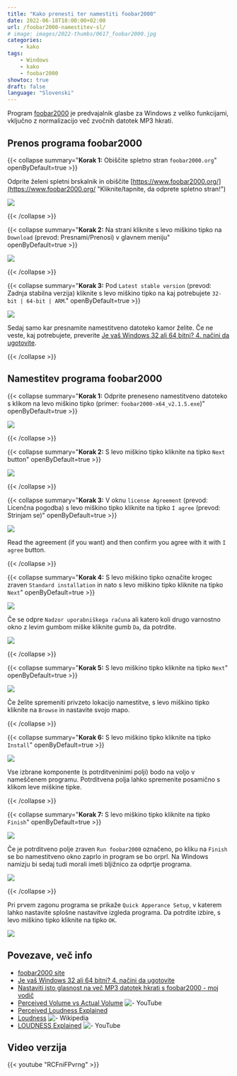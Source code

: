 ```yaml
---
title: "Kako prenesti ter namestiti foobar2000"
date: 2022-06-18T18:00:00+02:00
url: /foobar2000-namestitev-sl/
# image: images/2022-thumbs/0617_foobar2000.jpg
categories:
    - kako
tags:
    - Windows
    - kako
    - foobar2000
showtoc: true
draft: false
language: "Slovenski"
---
```


Program [foobar2000](https://www.foobar2000.org/ "Kliknite/tapnite, da odprete spletno stran!") je predvajalnik glasbe za Windows z veliko funkcijami, vključno z normalizacijo več zvočnih datotek MP3 hkrati.

## Prenos programa foobar2000

{{< collapse summary="**Korak 1:** Obiščite spletno stran `foobar2000.org`" openByDefault=true >}}

   Odprite želeni spletni brskalnik in obiščite [https://www.foobar2000.org/](https://www.foobar2000.org/ "Kliknite/tapnite, da odprete spletno stran!")

   ![](/images/foobar2000/URL-foobar2000.jpeg)

{{< /collapse >}}

{{< collapse summary="**Korak 2:** Na strani kliknite s levo miškino tipko na `Download` (prevod: Presnami/Prenosi) v glavnem meniju" openByDefault=true >}}

   ![](/images/foobar2000/Page-foobar2000-download-btn.jpeg)

{{< /collapse >}}

{{< collapse summary="**Korak 3:** Pod `Latest stable version` (prevod: Zadnja stabilna verzija) kliknite s levo miškino tipko na kaj potrebujete `32-bit | 64-bit | ARM`." openByDefault=true >}}

   ![](/images/foobar2000/Page-foobar2000-download-latest-ver.jpeg)

   Sedaj samo kar presnamite namestitveno datoteko kamor želite. Če ne veste, kaj potrebujete, preverite [Je vaš Windows 32 ali 64 bitni? 4. načini da ugotovite](https://www.youtube.com/watch?v=AjeHD8JEBm0 "Kliknite/tapnite, da odprete video!").

{{< /collapse >}}

## Namestitev programa foobar2000

{{< collapse summary="**Korak 1:** Odprite preneseno namestitveno datoteko s klikom na levo miškino tipko (primer: `foobar2000-x64_v2.1.5.exe`)" openByDefault=true >}}

   ![](/images/foobar2000/File-foobar2000.jpeg)

{{< /collapse >}}

{{< collapse summary="**Korak 2:** S levo miškino tipko kliknite na tipko `Next` button" openByDefault=true >}}

   ![](/images/foobar2000/En-foobar2000-setup-1-welcome-next.jpeg)

{{< /collapse >}}

{{< collapse summary="**Korak 3:** V oknu `license Agreement` (prevod: Licenčna pogodba) s levo miškino tipko kliknite na tipko `I agree` (prevod: Strinjam se)" openByDefault=true >}}

   ![](/images/foobar2000/En-foobar2000-setup-2-licencea-i-agree.jpeg)

   Read the agreement (if you want) and then confirm you agree with it with `I agree` button.

{{< /collapse >}}

{{< collapse summary="**Korak 4:** S levo miškino tipko označite krogec zraven `Standard installation`  in nato s levo miškino tipko kliknite na tipko `Next`" openByDefault=true >}}

   ![](/images/foobar2000/En-foobar2000-setup-3-type.jpeg)

   Če se odpre `Nadzor uporabniškega računa` ali katero koli drugo varnostno okno z levim gumbom miške kliknite gumb `Da`, da potrdite.

   ![](/images/foobar2000/Sl-foobar2000-setup-3-type-standard-security.jpeg)

{{< /collapse >}}

{{< collapse summary="**Korak 5:** S levo miškino tipko kliknite na tipko `Next`" openByDefault=true >}}

   ![](/images/foobar2000/En-foobar2000-setup-4-instloc-next.jpeg)

   Če želite spremeniti privzeto lokacijo namestitve, s levo miškino tipko kliknite na `Browse` in nastavite svojo mapo.

{{< /collapse >}}

{{< collapse summary="**Korak 6:** S levo miškino tipko kliknite na tipko `Install`" openByDefault=true >}}

   ![](/images/foobar2000/En-foobar2000-setup-5-components-install.jpeg)

   Vse izbrane komponente (s potrditveninimi polji) bodo na voljo v nameščenem programu. Potrditvena polja lahko spremenite posamično s klikom leve miškine tipke.

{{< /collapse >}}

{{< collapse summary="**Korak 7:** S levo miškino tipko kliknite na tipko `Finish`" openByDefault=true >}}

   ![](/images/foobar2000/En-foobar2000-setup-6-completed-finish.jpeg)

   Če je potrditveno polje zraven `Run foobar2000` označeno, po kliku na `Finish` se bo namestitveno okno zaprlo in program se bo orprl. Na Windows namizju bi sedaj tudi morali imeti bljižnico za odprtje programa. 

   ![](/images/foobar2000/Desktop-shortcut-foobar2000.jpeg)

{{< /collapse >}}

Pri prvem zagonu programa se prikaže `Quick Apperance Setup`, v katerem lahko nastavite splošne nastavitve izgleda programa. Da potrdite izbire, s levo miškino tipko kliknite na tipko `OK`.

![](/images/foobar2000/En-foobar2000-first-run.jpeg)

## Povezave, več info

- [foobar2000 site](https://www.foobar2000.org/ "Kliknite/tapnite`, da odprete spletno stran!")
- [Je vaš Windows 32 ali 64 bitni? 4. načini da ugotovite](https://www.youtube.com/watch?v=AjeHD8JEBm0 "Kliknite/tapnite, da odprete videa!")
- [Nastaviti isto glasnost na več MP3 datotek hkrati s foobar2000 - moj vodič](/foobar2000-mp3-glasnost-sl/ "Kliknite/tapnite, da odprete vodič!")
- [Perceived Volume vs Actual Volume](https://www.youtube.com/watch?v=5SQFV8fv0Ho "Kliknite/tapnite, da odprete video!") ![- YouTube](/images/social-logos/YouTube.png)
- [Perceived Loudness Explained](https://www.blackghostaudio.com/blog/perceived-loudness-explained "Kliknite/tapnite, da odprete spletno stran!")
- [Loudness](https://en.wikipedia.org/wiki/Loudness "Kliknite/tapnite`, da odprete spletno stran!") ![- Wikipedia](/images/social-logos/logo_Wikipedia_20x20px.png)
- [LOUDNESS Explained](https://www.youtube.com/watch?v=rRsxwDd59kc "Kliknite/tapnite`, da odprete video!") ![- YouTube](/images/social-logos/YouTube.png)

## Video verzija

{{< youtube "RCFniFPvrng" >}}